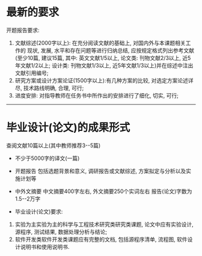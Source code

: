 # 最新的要求

 开题报告要求:

1. 文献综述(2000字以上): 在充分阅读文献的基础上, 对国内外与本课题相关工作的
    现状, 发展, 水平和存在问题等进行归纳总结, 应按规定格式列出参考文献(至少10篇,
    建议15篇, 其中: 英文文献1/5以上, 论文类: 刊物文献2/3以上, 近5年文献1/2以上;
    设计类: 刊物文献1/3以上, 近5年文献1/3以上)并在综述中注出文献引用编号;
2. 研究方案或设计方案论证(1500字以上):有几种方案的比较, 对选定方案论述详尽,
    技术路线明确, 合理, 可行;
3. 进度安排: 对指导教师在任务书中所作出的安排进行了细化, 切实, 可行;


-------------------------------


# 毕业设计(论文)的成果形式

查阅文献10篇以上(其中教师推荐3--5篇)

* 不少于5000字的译文(一篇)

* 开题报告
包括选题背景和意义, 调研报告或文献综述, 方案拟定与分析以及实施计划等

* 中外文摘要
中文摘要400字左右, 外文摘要250个实词左右
报告(论文)字数为1.5--2万字

* 毕业设计(论文)要求:
 1. 实验为主实验为主的科学与工程技术研究类研究类课题,
    论文中应有实验设计, 源程序, 测试结果, 数据处理分析与结论;
 2. 软件开发类软件开发类课题应有完整的文档, 包括源程序清单,
    流程图, 软件设计说明书和使用说明书.


